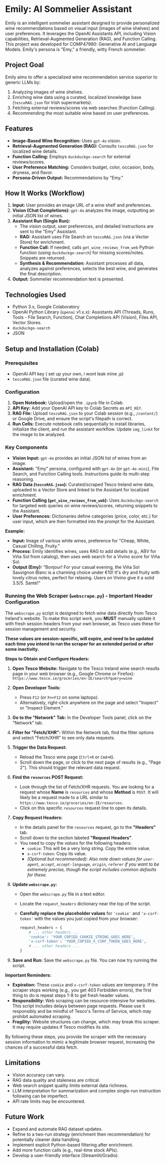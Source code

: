 # Emily: AI Sommelier Assistant

Emily is an intelligent sommelier assistant designed to provide personalized wine recommendations based on visual input (images of wine shelves) and user preferences. It leverages the OpenAI Assistants API, including Vision capabilities, Retrieval-Augmented Generation (RAG), and Function Calling. This project was developed for COMP47980: Generative AI and Language Models. Emily's persona is "Emy," a friendly, witty French sommelier.

## Project Goal

Emily aims to offer a specialized wine recommendation service superior to generic LLMs by:
1.  Analyzing images of wine shelves.
2.  Enriching wine data using a curated, localized knowledge base (`tescoRAG.json` for Irish supermarkets).
3.  Fetching external reviews/scores via web searches (Function Calling).
4.  Recommending the most suitable wine based on user preferences.

## Features

-   **Image-Based Wine Recognition:** Uses `gpt-4o` vision.
-   **Retrieval-Augmented Generation (RAG):** Consults `tescoRAG.json` for localized wine details.
-   **Function Calling:** Employs `duckduckgo-search` for external reviews/scores.
-   **User Preference Matching:** Considers budget, color, occasion, body, dryness, and flavor.
-   **Persona-Driven Output:** Recommendations by "Emy."

## How It Works (Workflow)

1.  **Input:** User provides an image URL of a wine shelf and preferences.
2.  **Vision (Chat Completions):** `gpt-4o` analyzes the image, outputting an initial JSON list of wines.
3.  **Assistant Run (Single Run):**
    -   The vision output, user preferences, and detailed instructions are sent to the "Emy" Assistant.
    -   **RAG:** Assistant uses File Search on `tescoRAG.json` (via a Vector Store) for enrichment.
    -   **Function Call:** If needed, calls `get_wine_reviews_from_web` Python function (using `duckduckgo-search`) for missing scores/notes. Snippets are returned.
    -   **Synthesis & Recommendation:** Assistant processes all data, analyzes against preferences, selects the best wine, and generates the final description.
4.  **Output:** Sommelier recommendation text is presented.

## Technologies Used

-   Python 3.x, Google Colaboratory
-   OpenAI Python Library (`openai` v1.x.x): Assistants API (Threads, Runs, Tools - File Search, Function), Chat Completions API (Vision), Files API, Vector Stores.
-   `duckduckgo-search`
-   JSON

## Setup and Installation (Colab)

### Prerequisites

-   OpenAI API key ( set up your own, i wont leak mine ;p)
-   `tescoRAG.json` file (curated wine data).

### Configuration

1.  **Open Notebook:** Upload/open the `.ipynb` file in Colab.
2.  **API Key:** Add your OpenAI API key to Colab Secrets as `API_KEY`.
3.  **RAG File:** Upload `tescoRAG.json` to your Colab session (e.g., `/content/`) or Google Drive, and ensure the script's filepath is correct.
4.  **Run Cells:** Execute notebook cells sequentially to install libraries, initialize the client, and run the assistant workflow. Update `img_linkX` for the image to be analyzed.

### Key Components

-   **Vision Input:** `gpt-4o` provides an initial JSON list of wines from an image.
-   **Assistant:** "Emy" persona, configured with `gpt-4o` (or `gpt-4o-mini`), File Search, and Function Calling tools. Instructions guide its multi-step reasoning.
-   **RAG Data (`tescoRAG.json`):** Curated/scraped Tesco Ireland wine data, uploaded to a Vector Store and linked to the Assistant for localized enrichment.
-   **Function Calling (`get_wine_reviews_from_web`):** Uses `duckduckgo-search` for targeted web queries on wine reviews/scores, returning snippets to the Assistant.
-   **User Preferences:** Dictionaries define categories (price, color, etc.) for user input, which are then formatted into the prompt for the Assistant.

**Example:**
-   **Input:** Image of various white wines, preference for "Cheap, White, Casual Chilling, Fruity."
-   **Process:** Emily identifies wines, uses RAG to add details (e.g., ABV for Viña Sol from catalog), then uses web search for a Vivino score for Viña Sol.
-   **Output (Emy):** "Bonjour! For your casual evening, the Viña Sol Sauvignon Blanc is a charming choice under €10! It's dry and fruity with lovely citrus notes, perfect for relaxing. Users on Vivino give it a solid 3.5/5. Santé!"

### Running the Web Scraper (`webscrape.py`) - Important Header Configuration

The `webscrape.py` script is designed to fetch wine data directly from Tesco Ireland's website. To make this script work, you **MUST** manually update it with fresh session headers from your own browser, as Tesco uses these for session management and security.

**These values are session-specific, will expire, and need to be updated each time you intend to run the scraper for an extended period or after some inactivity.**

**Steps to Obtain and Configure Headers:**

1.  **Open Tesco Website:** Navigate to the Tesco Ireland wine search results page in your web browser (e.g., Google Chrome or Firefox):
    `https://www.tesco.ie/groceries/en-IE/search?query=wine`

2.  **Open Developer Tools:**
    *   Press `F12` (or `Fn+F12` on some laptops).
    *   Alternatively, right-click anywhere on the page and select "Inspect" or "Inspect Element."

3.  **Go to the "Network" Tab:** In the Developer Tools panel, click on the "Network" tab.

4.  **Filter for "Fetch/XHR":** Within the Network tab, find the filter options and select "Fetch/XHR" to see only data requests.

5.  **Trigger the Data Request:**
    *   Reload the Tesco wine page (`Ctrl+R` or `Cmd+R`).
    *   Scroll down the page, or click to the next page of results (e.g., "Page 2"). This should trigger the relevant data request.

6.  **Find the `resources` POST Request:**
    *   Look through the list of Fetch/XHR requests. You are looking for a request whose **Name** is `resources` and whose **Method** is `POST`. It will likely be a request made to a URL similar to `https://www.tesco.ie/groceries/en-IE/resources`.
    *   Click on this specific `resources` request line to open its details.

7.  **Copy Request Headers:**
    *   In the details panel for the `resources` request, go to the **"Headers"** tab.
    *   Scroll down to the section labeled **"Request Headers"**.
    *   You need to copy the *values* for the following headers:
        *   `cookie`: This will be a very long string. Copy the entire value.
        *   `x-csrf-token`: Copy its value.
        *   *(Optional but recommended): Also note down values for `user-agent`, `accept`, `accept-language`, `origin`, `referer` if you want to be extremely precise, though the script includes common defaults for these.*

8.  **Update `webscrape.py`:**
    *   Open the `webscrape.py` file in a text editor.
    *   Locate the `request_headers` dictionary near the top of the script.
    *   **Carefully replace the placeholder values** for `'cookie'` and `'x-csrf-token'` with the values you just copied from your browser:

        ```python
        request_headers = {
            # ... other headers ...
            'cookie': 'YOUR_COPIED_COOKIE_STRING_GOES_HERE',
            'x-csrf-token': 'YOUR_COPIED_X_CSRF_TOKEN_GOES_HERE',
            # ... other headers ...
        }
        ```

9.  **Save and Run:** Save the `webscrape.py` file. You can now try running the script.

**Important Reminders:**

*   **Expiration:** These `cookie` and `x-csrf-token` values are temporary. If the scraper stops working (e.g., you get 403 Forbidden errors), the first thing to do is repeat steps 1-8 to get fresh header values.
*   **Responsibility:** Web scraping can be resource-intensive for websites. This script includes delays between page requests. Please use it responsibly and be mindful of Tesco's Terms of Service, which may prohibit automated scraping.
*   **Fragility:** Website structures can change, which may break this scraper. It may require updates if Tesco modifies its site.

By following these steps, you provide the scraper with the necessary session information to mimic a legitimate browser request, increasing the chances of a successful data fetch.


## Limitations

-   Vision accuracy can vary.
-   RAG data quality and staleness are critical.
-   Web search snippet quality limits external data richness.
-   LLM interpretation for summarization and complex single-run instruction following can be imperfect.
-   API rate limits may be encountered.

## Future Work

-   Expand and automate RAG dataset updates.
-   Refine to a two-run strategy (enrichment then recommendation) for potentially cleaner data handling.
-   Implement explicit Python-based filtering after enrichment.
-   Add more function calls (e.g., real-time stock APIs).
-   Develop a user-friendly interface (Streamlit/Gradio).


